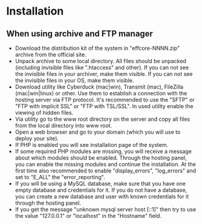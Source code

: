 

Installation
=====================================================================

When using archive and FTP manager
---------------------------------------------------------------------

- Download the distribution kit of the system in "effcore-NNNN.zip"
  archive from the official site.
- Unpack archive to some local directory. All files should be
  unpacked (including invisible files like ".htaccess" and other).
  If you can not see the invisible files in your archiver, make them visible.
  If you can not see the invisible files in your OS, make them visible.
- Download utility like Cyberduck (mac|win), Transmit (mac),
  FileZilla (mac|win|linux) or other.
  Use them to establish a connection with the hosting server via FTP protocol.
  It's recommended to use the "SFTP" or "FTP with implicit SSL" or
  "FTP with TSL/SSL". In used utility enable the viewing of hidden files.
- Via utility go to the www root directory on the server and copy all
  files from the local directory into www root.
- Open a web browser and go to your domain (which you
  will use to deploy your site).
- If PHP is enabled you will see installation page of the system.
- If some required PHP modules are missing, you will receive
  a message about which modules should be enabled.
  Through the hosting panel, you can enable the missing
  modules and continue the installation.
  At the first time also recommended to enable "display_errors", "log_errors"
  and set to "E_ALL" the "error_reporting".
- If you will be using a MySQL database, make sure that you have
  one empty database and credentials for it.
  If you do not have a database, you can create a new database
  and user with known credentials for it through the hosting panel.
- If you get the message "unknown mysql server host [::1]" then try
  to use the value "127.0.0.1" or "localhost" in the "Hostname" field.

